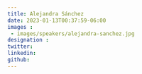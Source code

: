 ```yaml
---
title: Alejandra Sánchez
date: 2023-01-13T00:37:59-06:00
images : 
 - images/speakers/alejandra-sanchez.jpg
designation : 
twitter: 
linkedin: 
github: 
---
```


